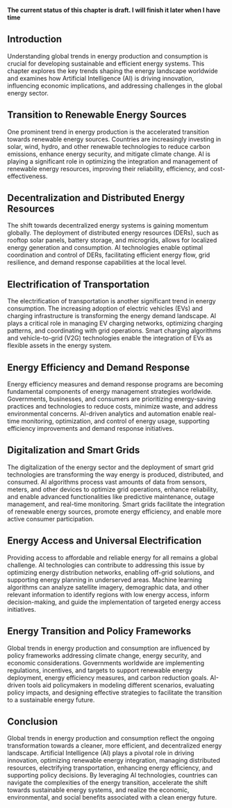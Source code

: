 **The current status of this chapter is draft. I will finish it later when I have time**

Introduction
------------

Understanding global trends in energy production and consumption is crucial for developing sustainable and efficient energy systems. This chapter explores the key trends shaping the energy landscape worldwide and examines how Artificial Intelligence (AI) is driving innovation, influencing economic implications, and addressing challenges in the global energy sector.

Transition to Renewable Energy Sources
--------------------------------------

One prominent trend in energy production is the accelerated transition towards renewable energy sources. Countries are increasingly investing in solar, wind, hydro, and other renewable technologies to reduce carbon emissions, enhance energy security, and mitigate climate change. AI is playing a significant role in optimizing the integration and management of renewable energy resources, improving their reliability, efficiency, and cost-effectiveness.

Decentralization and Distributed Energy Resources
-------------------------------------------------

The shift towards decentralized energy systems is gaining momentum globally. The deployment of distributed energy resources (DERs), such as rooftop solar panels, battery storage, and microgrids, allows for localized energy generation and consumption. AI technologies enable optimal coordination and control of DERs, facilitating efficient energy flow, grid resilience, and demand response capabilities at the local level.

Electrification of Transportation
---------------------------------

The electrification of transportation is another significant trend in energy consumption. The increasing adoption of electric vehicles (EVs) and charging infrastructure is transforming the energy demand landscape. AI plays a critical role in managing EV charging networks, optimizing charging patterns, and coordinating with grid operations. Smart charging algorithms and vehicle-to-grid (V2G) technologies enable the integration of EVs as flexible assets in the energy system.

Energy Efficiency and Demand Response
-------------------------------------

Energy efficiency measures and demand response programs are becoming fundamental components of energy management strategies worldwide. Governments, businesses, and consumers are prioritizing energy-saving practices and technologies to reduce costs, minimize waste, and address environmental concerns. AI-driven analytics and automation enable real-time monitoring, optimization, and control of energy usage, supporting efficiency improvements and demand response initiatives.

Digitalization and Smart Grids
------------------------------

The digitalization of the energy sector and the deployment of smart grid technologies are transforming the way energy is produced, distributed, and consumed. AI algorithms process vast amounts of data from sensors, meters, and other devices to optimize grid operations, enhance reliability, and enable advanced functionalities like predictive maintenance, outage management, and real-time monitoring. Smart grids facilitate the integration of renewable energy sources, promote energy efficiency, and enable more active consumer participation.

Energy Access and Universal Electrification
-------------------------------------------

Providing access to affordable and reliable energy for all remains a global challenge. AI technologies can contribute to addressing this issue by optimizing energy distribution networks, enabling off-grid solutions, and supporting energy planning in underserved areas. Machine learning algorithms can analyze satellite imagery, demographic data, and other relevant information to identify regions with low energy access, inform decision-making, and guide the implementation of targeted energy access initiatives.

Energy Transition and Policy Frameworks
---------------------------------------

Global trends in energy production and consumption are influenced by policy frameworks addressing climate change, energy security, and economic considerations. Governments worldwide are implementing regulations, incentives, and targets to support renewable energy deployment, energy efficiency measures, and carbon reduction goals. AI-driven tools aid policymakers in modeling different scenarios, evaluating policy impacts, and designing effective strategies to facilitate the transition to a sustainable energy future.

Conclusion
----------

Global trends in energy production and consumption reflect the ongoing transformation towards a cleaner, more efficient, and decentralized energy landscape. Artificial Intelligence (AI) plays a pivotal role in driving innovation, optimizing renewable energy integration, managing distributed resources, electrifying transportation, enhancing energy efficiency, and supporting policy decisions. By leveraging AI technologies, countries can navigate the complexities of the energy transition, accelerate the shift towards sustainable energy systems, and realize the economic, environmental, and social benefits associated with a clean energy future.
